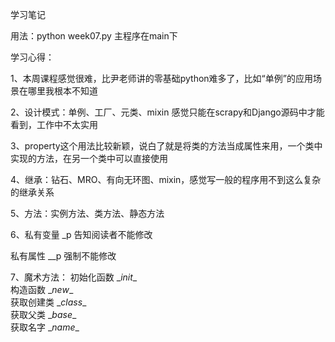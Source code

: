 学习笔记

用法：python week07.py
    主程序在main下

学习心得：

1、本周课程感觉很难，比尹老师讲的零基础python难多了，比如“单例”的应用场景在哪里我根本不知道

2、设计模式：单例、工厂、元类、mixin 感觉只能在scrapy和Django源码中才能看到，工作中不太实用

3、property这个用法比较新颖，说白了就是将类的方法当成属性来用，一个类中实现的方法，在另一个类中可以直接使用

4、继承：钻石、MRO、有向无环图、mixin，感觉写一般的程序用不到这么复杂的继承关系

5、方法：实例方法、类方法、静态方法

6、私有变量 _p   告知阅读者不能修改

   私有属性 __p  强制不能修改

7、魔术方法： 
初始化函数 \__init__  
构造函数 \__new__  
获取创建类 \__class__  
获取父类 \__base__  
获取名字 \__name__
   
